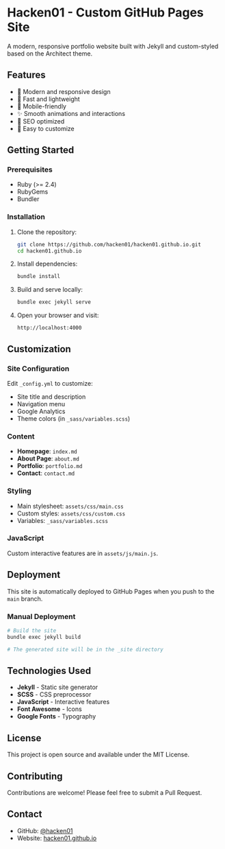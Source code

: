 # Hacken01 - Custom GitHub Pages Site

A modern, responsive portfolio website built with Jekyll and custom-styled based on the Architect theme.

## Features

- 🎨 Modern and responsive design
- 🚀 Fast and lightweight
- 📱 Mobile-friendly
- ✨ Smooth animations and interactions
- 🎯 SEO optimized
- 📝 Easy to customize

## Getting Started

### Prerequisites

- Ruby (>= 2.4)
- RubyGems
- Bundler

### Installation

1. Clone the repository:
   ```bash
   git clone https://github.com/hacken01/hacken01.github.io.git
   cd hacken01.github.io
   ```

2. Install dependencies:
   ```bash
   bundle install
   ```

3. Build and serve locally:
   ```bash
   bundle exec jekyll serve
   ```

4. Open your browser and visit:
   ```
   http://localhost:4000
   ```

## Customization

### Site Configuration

Edit `_config.yml` to customize:
- Site title and description
- Navigation menu
- Google Analytics
- Theme colors (in `_sass/variables.scss`)

### Content

- **Homepage**: `index.md`
- **About Page**: `about.md`
- **Portfolio**: `portfolio.md`
- **Contact**: `contact.md`

### Styling

- Main stylesheet: `assets/css/main.css`
- Custom styles: `assets/css/custom.css`
- Variables: `_sass/variables.scss`

### JavaScript

Custom interactive features are in `assets/js/main.js`.

## Deployment

This site is automatically deployed to GitHub Pages when you push to the `main` branch.

### Manual Deployment

```bash
# Build the site
bundle exec jekyll build

# The generated site will be in the _site directory
```

## Technologies Used

- **Jekyll** - Static site generator
- **SCSS** - CSS preprocessor
- **JavaScript** - Interactive features
- **Font Awesome** - Icons
- **Google Fonts** - Typography

## License

This project is open source and available under the MIT License.

## Contributing

Contributions are welcome! Please feel free to submit a Pull Request.

## Contact

- GitHub: [@hacken01](https://github.com/hacken01)
- Website: [hacken01.github.io](https://hacken01.github.io)
